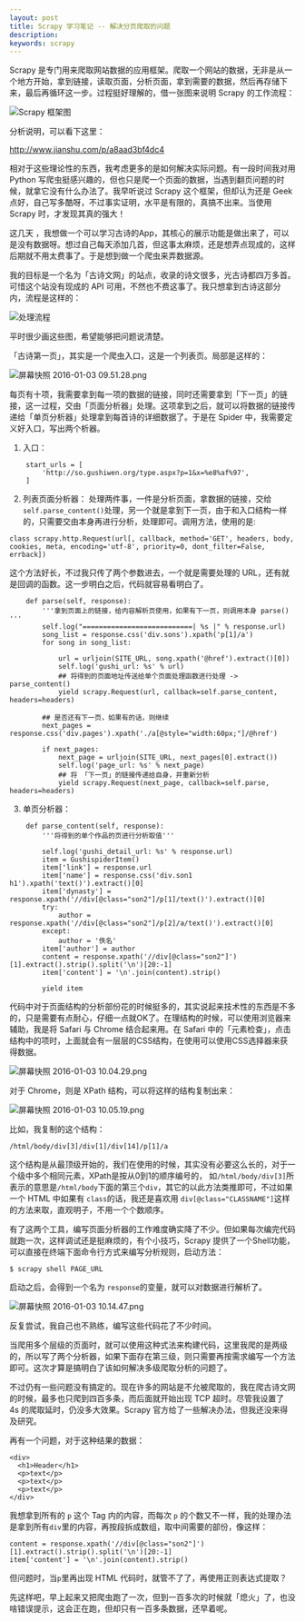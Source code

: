 ```yaml
---
layout: post
title: Scrapy 学习笔记 -- 解决分页爬取的问题
description:
keywords: scrapy
---
```

Scrapy 是专门用来爬取网站数据的应用框架。爬取一个网站的数据，无非是从一个地方开始，拿到链接，读取页面，分析页面，拿到需要的数据，然后再存储下来，最后再循环这一步。过程挺好理解的，借一张图来说明 Scrapy 的工作流程：

![Scrapy 框架图](http://upload-images.jianshu.io/upload_images/24534-82fc0ec2a56cfd66.png?imageMogr2/auto-orient/strip%7CimageView2/2/w/1240)

分析说明，可以看下这里：

http://www.jianshu.com/p/a8aad3bf4dc4

相对于这些理论性的东西，我考虑更多的是如何解决实际问题。有一段时间我对用 Python 写爬虫挺感兴趣的，但也只是爬一个页面的数据，当遇到翻页问题的时候，就拿它没有什么办法了。我早听说过 Scrapy 这个框架，但却认为还是 Geek 点好，自己写多酷呀，不过事实证明，水平是有限的，真搞不出来。当使用 Scrapy 时，才发现其真的强大！

这几天 ，我想做一个可以学习古诗的App，其核心的展示功能是做出来了，可以是没有数据呀。想过自己每天添加几首，但这事太麻烦，还是想弄点现成的，这样后期就不用太费事了。于是想到做一个爬虫来弄数据源。

我的目标是一个名为「古诗文网」的站点，收录的诗文很多，光古诗都四万多首。可惜这个站没有现成的 API 可用，不然也不费这事了。我只想拿到古诗这部分内，流程是这样的：

![处理流程](http://upload-images.jianshu.io/upload_images/24534-15f5f4ebb110310a.JPG?imageMogr2/auto-orient/strip%7CimageView2/2/w/1240)

平时很少画这些图，希望能够把问题说清楚。

「古诗第一页」，其实是一个爬虫入口，这是一个列表页。局部是这样的：

![屏幕快照 2016-01-03 09.51.28.png](http://upload-images.jianshu.io/upload_images/24534-3945f1f84914a974.png?imageMogr2/auto-orient/strip%7CimageView2/2/w/1240)

每页有十项，我需要拿到每一项的数据的链接，同时还需要拿到「下一页」的链接，这一过程，交由「页面分析器」处理。这项拿到之后，就可以将数据的链接传递给「单页分析器」处理拿到每首诗的详细数据了。于是在 Spider 中，我需要定义好入口，写出两个析器。

1. 入口：
```
    start_urls = [
        'http://so.gushiwen.org/type.aspx?p=1&x=%e8%af%97',
    ]
```

2.  列表页面分析器：
处理两件事，一件是分析页面，拿数据的链接，交给 `self.parse_content()`处理，另一个就是拿到下一页，由于和入口结构一样的，只需要交由本身再进行分析，处理即可。调用方法，使用的是:

```
class scrapy.http.Request(url[, callback, method='GET', headers, body, cookies, meta, encoding='utf-8', priority=0, dont_filter=False, errback])
```
这个方法好长，不过我只传了两个参数进去，一个就是需要处理的 URL，还有就是回调的函数。这一步明白之后，代码就容易看明白了。


```
    def parse(self, response):
        '''拿到页面上的链接，给内容解析页使用，如果有下一页，则调用本身 parse() '''
        self.log("===========================| %s |" % response.url)
        song_list = response.css('div.sons').xpath('p[1]/a')
        for song in song_list:

            url = urljoin(SITE_URL, song.xpath('@href').extract()[0])
            self.log('gushi_url: %s' % url)
            ## 将得到的页面地址传送给单个页面处理函数进行处理 -> parse_content()
            yield scrapy.Request(url, callback=self.parse_content, headers=headers)

        ## 是否还有下一页，如果有的话，则继续
        next_pages = response.css('div.pages').xpath('./a[@style="width:60px;"]/@href')

        if next_pages:
            next_page = urljoin(SITE_URL, next_pages[0].extract())
            self.log('page_url: %s' % next_page)
            ## 将 「下一页」的链接传递给自身，并重新分析
            yield scrapy.Request(next_page, callback=self.parse, headers=headers)
```

3. 单页分析器：

```
    def parse_content(self, response):
        '''将得到的单个作品的页进行分析取值'''

        self.log('gushi_detail_url: %s' % response.url)
        item = GushispiderItem()
        item['link'] = response.url
        item['name'] = response.css('div.son1 h1').xpath('text()').extract()[0]
        item['dynasty'] = response.xpath('//div[@class="son2"]/p[1]/text()').extract()[0]
        try:
            author = response.xpath('//div[@class="son2"]/p[2]/a/text()').extract()[0]
        except:
            author = '佚名'
        item['author'] = author
        content = response.xpath('//div[@class="son2"]')[1].extract().strip().split('\n')[20:-1]
        item['content'] = '\n'.join(content).strip()

        yield item

```

代码中对于页面结构的分析部份花的时候挺多的，其实说起来技术性的东西是不多的，只是需要有点耐心，仔细一点就OK了。在理结构的时候，可以使用浏览器来辅助，我是将 Safari 与 Chrome 结合起来用。在 Safari 中的「元素检查」，点击结构中的项时，上面就会有一层层的CSS结构，在使用可以使用CSS选择器来获得数据。

![屏幕快照 2016-01-03 10.04.29.png](http://upload-images.jianshu.io/upload_images/24534-5623f3052f02c1c7.png?imageMogr2/auto-orient/strip%7CimageView2/2/w/1240)

对于 Chrome，则是 XPath 结构，可以将这样的结构复制出来：

![屏幕快照 2016-01-03 10.05.19.png](http://upload-images.jianshu.io/upload_images/24534-040299d29e25b98b.png?imageMogr2/auto-orient/strip%7CimageView2/2/w/1240)

比如，我复制的这个结构：

```
/html/body/div[3]/div[1]/div[14]/p[1]/a
```

这个结构是从最顶级开始的，我们在使用的时候，其实没有必要这么长的，对于一个级中多个相同元素，XPath是按从0到1的顺序编号的， 如`/html/body/div[3]`所表示的意思是`/html/body`下面的第三个`div`，其它的以此方法类推即可，不过如果一个 HTML 中如果有 `class`的话，我还是喜欢用 `div[@class="CLASSNAME"]`这样的方法来取，直观明子，不用一个个数顺序。

有了这两个工具，编写页面分析器的工作难度确实降了不少。但如果每次编完代码就跑一次，这样调试还是挺麻烦的，有个小技巧，Scrapy 提供了一个Shell功能，可以直接在终端下面命令行方式来编写分析规则，启动方法：

 ```
$ scrapy shell PAGE_URL
```
启动之后，会得到一个名为 `response`的变量，就可以对数据进行解析了。

![屏幕快照 2016-01-03 10.14.47.png](http://upload-images.jianshu.io/upload_images/24534-1baf8f792073efa4.png?imageMogr2/auto-orient/strip%7CimageView2/2/w/1240)

反复尝试，我自己也不熟练，编写这些代码花了不少时间。

当爬用多个层级的页面时，就可以使用这种式法来构建代码，这里我爬的是两级的，所以写了两个分析器，如果下面存在第三级，则只需要再按需求编写一个方法即可。这次才算是搞明白了该如何解决多级爬取分析的问题了。

不过仍有一些问题没有搞定的。现在许多的网站是不允被爬取的，我在爬古诗文网的时候，最多也只爬到四百多条，而后面就开始出现 TCP 超时。尽管我设置了 4s 的爬取延时，仍没多大效果。Scrapy 官方给了一些解决办法，但我还没来得及研究。

再有一个问题，对于这种结果的数据：

```
<div>
  <h1>Header</h1>
  <p>text</p>
  <p>text</p>
  <p>text</p>
</div>
```

我想拿到所有的 `p` 这个 Tag 内的内容，而每次 `p` 的个数又不一样，我的处理办法是拿到所有`div`里的内容，再按段拆成数组，取中间需要的部份，像这样：

```
content = response.xpath('//div[@class="son2"]')[1].extract().strip().split('\n')[20:-1]
item['content'] = '\n'.join(content).strip()
```

但问题时，当`p`里再出现 HTML 代码时，就管不了了，再使用正则表达式提取？

先这样吧，早上起来又把爬虫跑了一次，但到一百多次的时候就「熄火」了，也没啥错误提示，这会正在跑，但却只有一百多条数据，还早着呢。
